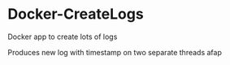# Docker-CreateLogs
Docker app to create lots of logs

Produces new log with timestamp on two separate threads afap
